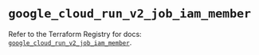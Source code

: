 # `google_cloud_run_v2_job_iam_member`

Refer to the Terraform Registry for docs: [`google_cloud_run_v2_job_iam_member`](https://registry.terraform.io/providers/hashicorp/google-beta/6.40.0/docs/resources/google_cloud_run_v2_job_iam_member).
